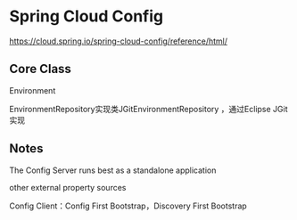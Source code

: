 # Spring Cloud Config

https://cloud.spring.io/spring-cloud-config/reference/html/


## Core Class

Environment 

EnvironmentRepository实现类JGitEnvironmentRepository ，通过Eclipse JGit实现


## Notes

The Config Server runs best as a standalone application

other external property sources 

Config Client：Config First Bootstrap，Discovery First Bootstrap

